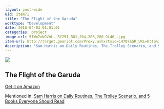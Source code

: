 ```yaml
---
layout: post-wide
uid: item71
title: "The Flight of the Garuda"
worktype: "Development"
date: 2016-04-03 01:01:01
categories: project
image-url: 51Wm2uKOVnL._SY291_BO1,204,203,200_QL40_.jpg
item-url: http://target.georiot.com/Proxy.ashx?tsid=14707&GR_URL=http%3A%2F%2Fwww.amazon.com%2FFlight-Garuda-Dzogchen-Tradition-Buddhism%2Fdp%2F0861713672%2F
description: "Sam Harris on Daily Routines, The Trolley Scenario, and 5 Books Everyone Should Read"
---
```

<a href="http://target.georiot.com/Proxy.ashx?tsid=14707&GR_URL=http%3A%2F%2Fwww.amazon.com%2FFlight-Garuda-Dzogchen-Tradition-Buddhism%2Fdp%2F0861713672%2F" target="blank"><img src="../../../../img/thumbs/51Wm2uKOVnL._SY291_BO1,204,203,200_QL40_.jpg" class="prod-img"></a>
<h2>The Flight of the Garuda</h2>
<p><a href="http://target.georiot.com/Proxy.ashx?tsid=14707&GR_URL=http%3A%2F%2Fwww.amazon.com%2FFlight-Garuda-Dzogchen-Tradition-Buddhism%2Fdp%2F0861713672%2F" target="blank">Get it on Amazon</a><p>
<p>Mentioned in: <a href="http://fourhourworkweek.com/2015/07/08/sam-harris-on-daily-routines-the-trolley-scenario-and-5-books-everyone-should-read/" target="blank">Sam Harris on Daily Routines, The Trolley Scenario, and 5 Books Everyone Should Read</a></p>
